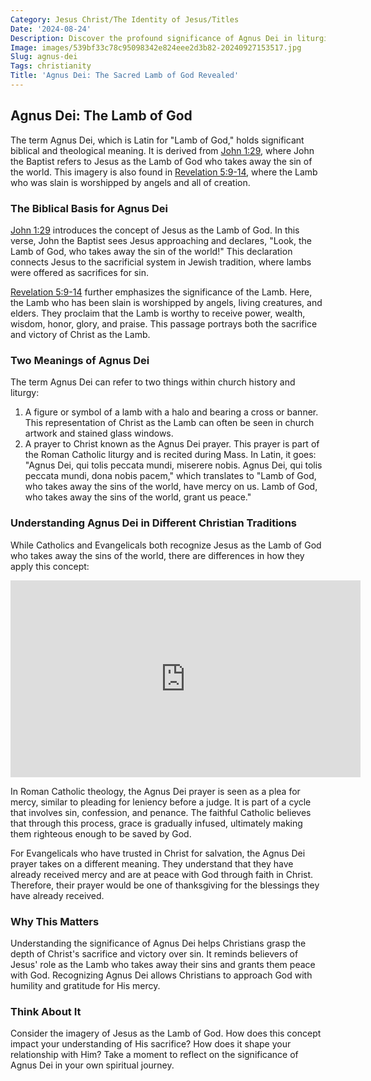 ```yaml
---
Category: Jesus Christ/The Identity of Jesus/Titles
Date: '2024-08-24'
Description: Discover the profound significance of Agnus Dei in liturgical practices. Uncover the history, symbolism, and spiritual essence of this sacred Latin prayer.
Image: images/539bf33c78c95098342e824eee2d3b82-20240927153517.jpg
Slug: agnus-dei
Tags: christianity
Title: 'Agnus Dei: The Sacred Lamb of God Revealed'
---
```


## Agnus Dei: The Lamb of God

The term Agnus Dei, which is Latin for "Lamb of God," holds significant biblical and theological meaning. It is derived from [John 1:29](https://www.bibleref.com/John/1/John-1-29.html), where John the Baptist refers to Jesus as the Lamb of God who takes away the sin of the world. This imagery is also found in [Revelation 5:9-14](https://www.bibleref.com/Revelation/5/Revelation-5-9.html), where the Lamb who was slain is worshipped by angels and all of creation.

### The Biblical Basis for Agnus Dei

[John 1:29](https://www.bibleref.com/John/1/John-1-29.html) introduces the concept of Jesus as the Lamb of God. In this verse, John the Baptist sees Jesus approaching and declares, "Look, the Lamb of God, who takes away the sin of the world!" This declaration connects Jesus to the sacrificial system in Jewish tradition, where lambs were offered as sacrifices for sin.

[Revelation 5:9-14](https://www.bibleref.com/Revelation/5/Revelation-5-9.html) further emphasizes the significance of the Lamb. Here, the Lamb who has been slain is worshipped by angels, living creatures, and elders. They proclaim that the Lamb is worthy to receive power, wealth, wisdom, honor, glory, and praise. This passage portrays both the sacrifice and victory of Christ as the Lamb.

### Two Meanings of Agnus Dei

The term Agnus Dei can refer to two things within church history and liturgy:

1. A figure or symbol of a lamb with a halo and bearing a cross or banner. This representation of Christ as the Lamb can often be seen in church artwork and stained glass windows.
2. A prayer to Christ known as the Agnus Dei prayer. This prayer is part of the Roman Catholic liturgy and is recited during Mass. In Latin, it goes: "Agnus Dei, qui tolis peccata mundi, miserere nobis. Agnus Dei, qui tolis peccata mundi, dona nobis pacem," which translates to "Lamb of God, who takes away the sins of the world, have mercy on us. Lamb of God, who takes away the sins of the world, grant us peace."

### Understanding Agnus Dei in Different Christian Traditions

While Catholics and Evangelicals both recognize Jesus as the Lamb of God who takes away the sins of the world, there are differences in how they apply this concept:


<iframe width="560" height="315" src="https://www.youtube.com/embed/9Ynx1W8PGEw" frameborder="0" allow="autoplay; encrypted-media" allowfullscreen></iframe>


In Roman Catholic theology, the Agnus Dei prayer is seen as a plea for mercy, similar to pleading for leniency before a judge. It is part of a cycle that involves sin, confession, and penance. The faithful Catholic believes that through this process, grace is gradually infused, ultimately making them righteous enough to be saved by God.

For Evangelicals who have trusted in Christ for salvation, the Agnus Dei prayer takes on a different meaning. They understand that they have already received mercy and are at peace with God through faith in Christ. Therefore, their prayer would be one of thanksgiving for the blessings they have already received.

### Why This Matters

Understanding the significance of Agnus Dei helps Christians grasp the depth of Christ's sacrifice and victory over sin. It reminds believers of Jesus' role as the Lamb who takes away their sins and grants them peace with God. Recognizing Agnus Dei allows Christians to approach God with humility and gratitude for His mercy.

### Think About It

Consider the imagery of Jesus as the Lamb of God. How does this concept impact your understanding of His sacrifice? How does it shape your relationship with Him? Take a moment to reflect on the significance of Agnus Dei in your own spiritual journey.